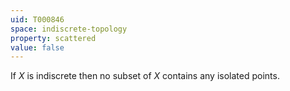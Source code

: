 ```yaml
---
uid: T000846
space: indiscrete-topology
property: scattered
value: false
---
```

If $X$ is indiscrete then no subset of $X$ contains any isolated points.

